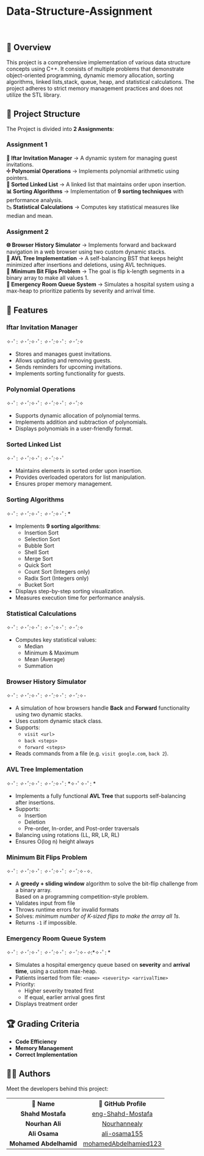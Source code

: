 # Data-Structure-Assignment
<br>

## 📖 Overview
This project is a comprehensive implementation of various data structure concepts using C++. It consists of multiple problems that demonstrate object-oriented programming, dynamic memory allocation, sorting algorithms, linked lists,stack, queue, heap, and statistical calculations. The project adheres to strict memory management practices and does not utilize the STL library.


## 🎯 Project Structure  
The Project is divided into **2 Assignments**: 

### Assignment 1

 **📝 Iftar Invitation Manager** → A dynamic system for managing guest invitations.  
 **➗ Polynomial Operations** → Implements polynomial arithmetic using pointers.  
 **🔗 Sorted Linked List** → A linked list that maintains order upon insertion.  
 **📊 Sorting Algorithms** → Implementation of **9 sorting techniques** with performance analysis.  
 **📉 Statistical Calculations** → Computes key statistical measures like median and mean.

### Assignment 2

 **🌐 Browser History Simulator** → Implements forward and backward navigation in a web browser using two custom dynamic stacks.  
 **🌲 AVL Tree Implementation** → A self-balancing BST that keeps height minimized after insertions and deletions, using AVL techniques.  
 **🧠 Minimum Bit Flips Problem** → The goal is flip k-length segments in a binary array to make all values 1.  
 **🚨 Emergency Room Queue System** → Simulates a hospital system using a max-heap to prioritize patients by severity and arrival time.


## 🌟 Features 
###  Iftar Invitation Manager 
✧･ﾟ: *✧･ﾟ:*✧･ﾟ: *✧･ﾟ:*✧･ﾟ: *✧･ﾟ:*✧
- Stores and manages guest invitations.
- Allows updating and removing guests.
- Sends reminders for upcoming invitations.
- Implements sorting functionality for guests.

###  Polynomial Operations
✧･ﾟ: *✧･ﾟ:*✧･ﾟ: *✧･ﾟ:*✧･ﾟ: *✧･ﾟ:*✧
- Supports dynamic allocation of polynomial terms.
- Implements addition and subtraction of polynomials.
- Displays polynomials in a user-friendly format.

###  Sorted Linked List
✧･ﾟ: *✧･ﾟ:*✧･ﾟ: *✧･ﾟ:*✧･ﾟ
- Maintains elements in sorted order upon insertion.
- Provides overloaded operators for list manipulation.
- Ensures proper memory management.

###  Sorting Algorithms
✧･ﾟ: *✧･ﾟ:*✧･ﾟ: *✧･ﾟ:*✧･ﾟ: *
- Implements **9 sorting algorithms**:
  - Insertion Sort
  - Selection Sort
  - Bubble Sort
  - Shell Sort
  - Merge Sort
  - Quick Sort
  - Count Sort (Integers only)
  - Radix Sort (Integers only)
  - Bucket Sort
- Displays step-by-step sorting visualization.
- Measures execution time for performance analysis.

###  Statistical Calculations
✧･ﾟ: *✧･ﾟ:*✧･ﾟ: *✧･ﾟ:*✧･ﾟ: *✧･ﾟ:*✧
- Computes key statistical values:
  - Median
  - Minimum & Maximum
  - Mean (Average)
  - Summation

###  Browser History Simulator
✧･ﾟ: *✧･ﾟ:*✧･ﾟ: *✧･ﾟ:*✧･ﾟ: *✧･ﾟ:*✧･
- A simulation of how browsers handle **Back** and **Forward** functionality using two dynamic stacks.
- Uses custom dynamic stack class.
- Supports:
  - `visit <url>`
  - `back <steps>`
  - `forward <steps>`
- Reads commands from a file (e.g. `visit google.com`, `back 2`).

###  AVL Tree Implementation
✧･ﾟ: *✧･ﾟ:*✧･ﾟ: *✧･ﾟ:*✧･ﾟ: *✧･ﾟ✧･ﾟ: *
- Implements a fully functional **AVL Tree** that supports self-balancing after insertions.
- Supports:
  - Insertion
  - Deletion
  - Pre-order, In-order, and Post-order traversals
- Balancing using rotations (LL, RR, LR, RL)
- Ensures O(log n) height always


###  Minimum Bit Flips Problem
✧･ﾟ: *✧･ﾟ:*✧･ﾟ: *✧･ﾟ:*✧･ﾟ: *✧･ﾟ:*✧･✧.
- A **greedy + sliding window** algorithm to solve the bit-flip challenge from a binary array.  
   Based on a programming competition-style problem.
- Validates input from file
- Throws runtime errors for invalid formats
- Solves: _minimum number of K-sized flips to make the array all 1s_.
- Returns `-1` if impossible.


###  Emergency Room Queue System
✧･ﾟ: *✧･ﾟ:*✧･ﾟ: *✧･ﾟ:*✧･ﾟ: *✧･ﾟ:*✧･*✧*:*✧･ﾟ: *
- Simulates a hospital emergency queue based on **severity** and **arrival time**, using a custom max-heap.
- Patients inserted from file: `<name> <severity> <arrivalTime>`
- Priority:
  - Higher severity treated first
  - If equal, earlier arrival goes first
- Displays treatment order

  
## 🏆 Grading Criteria
- **Code Efficiency**
- **Memory Management**
- **Correct Implementation**

## 👨‍💻 Authors  

Meet the developers behind this project:  

<table>
  <tr align="center">
    <th>👤 Name</th>
    <th>🔗 GitHub Profile</th>
  </tr>
  <tr align="center">
    <td><b>Shahd Mostafa</b></td>
    <td><a href="https://github.com/eng-Shahd-Mostafa">eng-Shahd-Mostafa</a></td>
  </tr>
  <tr align="center">
    <td><b>Nourhan Ali</b></td>
    <td><a href="https://github.com/Nourhannealy">Nourhannealy</a></td>
  </tr>
  <tr align="center">
    <td><b>Ali Osama</b></td>
    <td><a href="https://github.com/ali-osama155">ali-osama155</a></td>
  </tr>
  <tr align="center">
    <td><b>Mohamed Abdelhamid</b></td>
    <td><a href="https://github.com/mohamedAbdelhamied123">mohamedAbdelhamied123</a></td>
  </tr>
</table>

